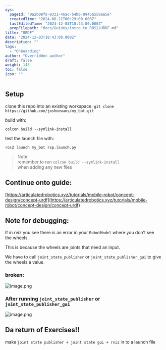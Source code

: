 ```yaml
---
sys:
  pageId: "0a2b09f8-9331-46ac-b4b6-0945a556aa5e"
  createdTime: "2024-08-21T00:29:00.000Z"
  lastEditedTime: "2024-12-03T18:43:00.000Z"
  propFilepath: "docs/Guides/intro_to_ROS2/URDF.md"
title: "URDF"
date: "2024-12-03T18:43:00.000Z"
description: ""
tags:
  - "Onboarding"
author: "Overridden author"
draft: false
weight: 148
toc: false
icon: ""
---
```


## Setup

clone this repo into an existing workspace:
`git clone https://github.com/joshnewans/my_bot.git`

build with:

`colcon build --symlink-install`

test the launch file with:

`ros2 launch my_bot rsp.launch.py`

> Note:  
> remember to run `colcon build --symlink-install`  
> when adding any new files

## Continue onto guide:

[https://articulatedrobotics.xyz/tutorials/mobile-robot/concept-design/concept-urdf](https://articulatedrobotics.xyz/tutorials/mobile-robot/concept-design/concept-urdf)

## Note for debugging:

If in rviz you see there is an error in your `RobotModel` where you don’t see the wheels.

This is because the wheels are joints that need an input. 

We have to call `joint_state_publisher` or `joint_state_publisher_gui` to give the wheels a value.

### broken:

![image.png](https://prod-files-secure.s3.us-west-2.amazonaws.com/d518164a-d88e-44d1-a4ee-3adb3bd8bce0/96a1d089-1f17-4dbf-8563-f2aef56a4d37/image.png?X-Amz-Algorithm=AWS4-HMAC-SHA256&X-Amz-Content-Sha256=UNSIGNED-PAYLOAD&X-Amz-Credential=ASIAZI2LB466ZSRZO7MP%2F20250309%2Fus-west-2%2Fs3%2Faws4_request&X-Amz-Date=20250309T070120Z&X-Amz-Expires=3600&X-Amz-Security-Token=IQoJb3JpZ2luX2VjECcaCXVzLXdlc3QtMiJIMEYCIQCuuvggpFFjcn02r2hP6zXRKfppVLqmCtb6IDG7RyLuhAIhAJc7pdOh8qHx%2Bx%2F1wexbJwZIKe2PSCQbWTc9GvW5AsPEKv8DCHAQABoMNjM3NDIzMTgzODA1IgyTEz7s1z40RMwQDbwq3AMAmTlgwYnCessCdUzBinRsFzZcSwHloaTM9Ru%2F16fuHptx29SwnAul08IwP6rXpejT%2BsKw2PayGE2VZU9lhpNglbmLuiOsa1W8C%2BL93CMx165ytKGr1DPrHFqKUCBjjR9pBq6FxQWUucm9my4hVjXtAD6iGUVKo%2FjuM%2Fw8bYEqMVfLpanyC1HWY8YB8vKRYZtXwWcpyzVNWk5xJJ9E6Ty%2FvIDOfbDL2SsU8iNCQEZwTZmWTUa9df4NbV%2FGGF2agL2LlOSwohbJhm3DF3wCwu5akqTwGk346maEjGCemYd7%2Fj7lIiWA0vuK1aU1ReDDtCa9jTEzjTsJSuGNEuDtMQem4MGiE%2Bk5fzUD1hr9ue9EBWFPi79bL%2BW47W5J8Ok2ZiCHg4q7uBcG4sJM4r2Kkc3gk%2Fg5urSfrLh0ZNuOrlEk6AeET0ZhblVUo%2B%2Fqc8LEyQAqHiKtSOhvn8oR6tFBHM7o%2FxuohloBlD4cQDuyPB2K%2FyRYRxLt9I1%2Bwk1yQiRMeYZjIAsbcPQPjRvgBY9p8jaYF50uS41VTV1KDNUbT1J39%2B9XUfXFtm0P5uboV3LO%2FPj4xQMOdeakHHgPFHGxjQdsnd1%2FPphVI8RoG0Teh69AQZ%2B3bc068e7QXb5ifTCO67S%2BBjqkASBtz4s85hwuvFOtbTLvu5z68JYUobOXVKXQM0fpdAUPpgWEX7xXwKTlUN%2Fp4kjT6UIqWTnUdA7NSxqp7XXtveFyToizPawKTHdNUGHQZ6xGDFRyA%2FiTEyJpmA51ZWdrHfJjdqYJVVMavjCoF1DDQyj7uCuGZz1MHNZv5jWVJrfwYQrDjk6jkf%2F5eazNpY5ScRqG5ejCKOjTNN06%2BbBrTM23ezkZ&X-Amz-Signature=f79fb245fefa30ca4cb26cbbddb8a65ecafa1c3e4633c059afce436bd04b0462&X-Amz-SignedHeaders=host&x-id=GetObject)

### After running `joint_state_publisher` or `joint_state_publisher_gui`

![image.png](https://prod-files-secure.s3.us-west-2.amazonaws.com/d518164a-d88e-44d1-a4ee-3adb3bd8bce0/130c99c7-1b0b-4031-9953-844fc3950ff4/image.png?X-Amz-Algorithm=AWS4-HMAC-SHA256&X-Amz-Content-Sha256=UNSIGNED-PAYLOAD&X-Amz-Credential=ASIAZI2LB466ZSRZO7MP%2F20250309%2Fus-west-2%2Fs3%2Faws4_request&X-Amz-Date=20250309T070120Z&X-Amz-Expires=3600&X-Amz-Security-Token=IQoJb3JpZ2luX2VjECcaCXVzLXdlc3QtMiJIMEYCIQCuuvggpFFjcn02r2hP6zXRKfppVLqmCtb6IDG7RyLuhAIhAJc7pdOh8qHx%2Bx%2F1wexbJwZIKe2PSCQbWTc9GvW5AsPEKv8DCHAQABoMNjM3NDIzMTgzODA1IgyTEz7s1z40RMwQDbwq3AMAmTlgwYnCessCdUzBinRsFzZcSwHloaTM9Ru%2F16fuHptx29SwnAul08IwP6rXpejT%2BsKw2PayGE2VZU9lhpNglbmLuiOsa1W8C%2BL93CMx165ytKGr1DPrHFqKUCBjjR9pBq6FxQWUucm9my4hVjXtAD6iGUVKo%2FjuM%2Fw8bYEqMVfLpanyC1HWY8YB8vKRYZtXwWcpyzVNWk5xJJ9E6Ty%2FvIDOfbDL2SsU8iNCQEZwTZmWTUa9df4NbV%2FGGF2agL2LlOSwohbJhm3DF3wCwu5akqTwGk346maEjGCemYd7%2Fj7lIiWA0vuK1aU1ReDDtCa9jTEzjTsJSuGNEuDtMQem4MGiE%2Bk5fzUD1hr9ue9EBWFPi79bL%2BW47W5J8Ok2ZiCHg4q7uBcG4sJM4r2Kkc3gk%2Fg5urSfrLh0ZNuOrlEk6AeET0ZhblVUo%2B%2Fqc8LEyQAqHiKtSOhvn8oR6tFBHM7o%2FxuohloBlD4cQDuyPB2K%2FyRYRxLt9I1%2Bwk1yQiRMeYZjIAsbcPQPjRvgBY9p8jaYF50uS41VTV1KDNUbT1J39%2B9XUfXFtm0P5uboV3LO%2FPj4xQMOdeakHHgPFHGxjQdsnd1%2FPphVI8RoG0Teh69AQZ%2B3bc068e7QXb5ifTCO67S%2BBjqkASBtz4s85hwuvFOtbTLvu5z68JYUobOXVKXQM0fpdAUPpgWEX7xXwKTlUN%2Fp4kjT6UIqWTnUdA7NSxqp7XXtveFyToizPawKTHdNUGHQZ6xGDFRyA%2FiTEyJpmA51ZWdrHfJjdqYJVVMavjCoF1DDQyj7uCuGZz1MHNZv5jWVJrfwYQrDjk6jkf%2F5eazNpY5ScRqG5ejCKOjTNN06%2BbBrTM23ezkZ&X-Amz-Signature=77b85520f504cf3154cff3641b19fc8f06eb4048898b37e3ac74c30cf1f42126&X-Amz-SignedHeaders=host&x-id=GetObject)

## Da return of Exercises!!

make `joint state publisher + joint state gui + rviz` in to a launch file
